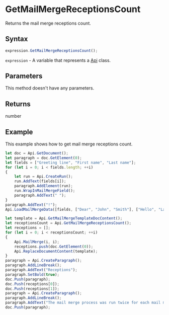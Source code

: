 # GetMailMergeReceptionsCount

Returns the mail merge receptions count.

## Syntax

```javascript
expression.GetMailMergeReceptionsCount();
```

`expression` - A variable that represents a [Api](../Api.md) class.

## Parameters

This method doesn't have any parameters.

## Returns

number

## Example

This example shows how to get mail merge receptions count.

```javascript editor-docx
let doc = Api.GetDocument();
let paragraph = doc.GetElement(0);
let fields = ["Greeting line", "First name", "Last name"];
for (let i = 0; i < fields.length; ++i) 
{
	let run = Api.CreateRun();
	run.AddText(fields[i]);
	paragraph.AddElement(run);
	run.WrapInMailMergeField();
	paragraph.AddText(" ");
}
paragraph.AddText("!");
Api.LoadMailMergeData([fields, ["Dear", "John", "Smith"], ["Hello", "Lara", "Davis"]]);

let template = Api.GetMailMergeTemplateDocContent();
let receptionsCount = Api.GetMailMergeReceptionsCount();
let receptions = [];
for (let i = 0; i < receptionsCount; ++i) 
{
	Api.MailMerge(i, i);
	receptions.push(doc.GetElement(0));
	Api.ReplaceDocumentContent(template);
}
paragraph = Api.CreateParagraph();
paragraph.AddLineBreak();
paragraph.AddText("Receptions");
paragraph.SetBold(true);
doc.Push(paragraph);
doc.Push(receptions[0]);
doc.Push(receptions[1]);
paragraph = Api.CreateParagraph();
paragraph.AddLineBreak();
paragraph.AddText("The mail merge process was run twice for each mail merge reception. But the results were replaced with the mail merge template document content. This template allows you to save each mail merge reception to the separate file.");
doc.Push(paragraph);
```

